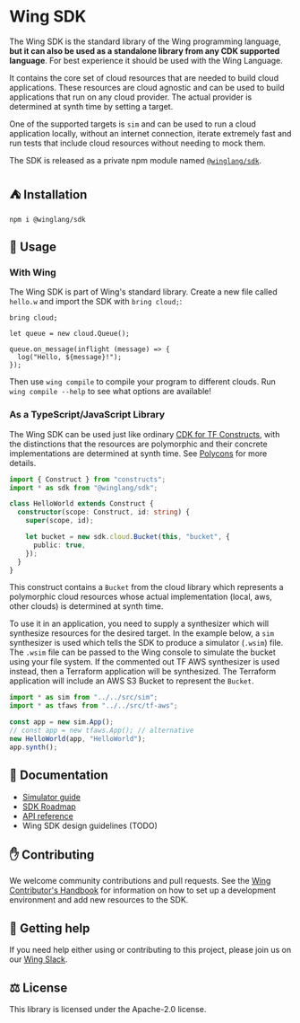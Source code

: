# Wing SDK

The Wing SDK is the standard library of the Wing programming language, **but it can also be used as a standalone library from any CDK supported language**.
For best experience it should be used with the Wing Language.

It contains the core set of cloud resources that are needed to build cloud applications.
These resources are cloud agnostic and can be used to build applications that run on any cloud provider.
The actual provider is determined at synth time by setting a target.

One of the supported targets is `sim` and can be used to run a cloud application locally, without an internet connection, iterate extremely fast and run tests that include cloud resources without needing to mock them.

The SDK is released as a private npm module named
[`@winglang/sdk`](https://github.com/winglang/wingsdk/packages/1519521).

## ⛺ Installation
```shell
npm i @winglang/sdk
```

## 📝 Usage

### With Wing

The Wing SDK is part of Wing's standard library. Create a new file called `hello.w` and import the SDK with `bring cloud;`:

```wing
bring cloud;

let queue = new cloud.Queue();

queue.on_message(inflight (message) => {
  log("Hello, ${message}!");
});
```

Then use `wing compile` to compile your program to different clouds. Run `wing compile --help` to see what options are available!

### As a TypeScript/JavaScript Library

The Wing SDK can be used just like ordinary [CDK for TF Constructs](https://github.com/hashicorp/terraform-cdk), with the distinctions that the resources are polymorphic and their concrete implementations are determined at synth time. See [Polycons](https://github.com/winglang/polycons) for more details.

```ts
import { Construct } from "constructs";
import * as sdk from "@winglang/sdk";

class HelloWorld extends Construct {
  constructor(scope: Construct, id: string) {
    super(scope, id);

    let bucket = new sdk.cloud.Bucket(this, "bucket", {
      public: true,
    });
  }
}
```

This construct contains a `Bucket` from the cloud library which represents a polymorphic cloud resources whose actual implementation (local, aws, other clouds) is determined at synth time.

To use it in an application, you need to supply a synthesizer which will synthesize resources for the desired target.
In the example below, a `sim` synthesizer is used which tells the SDK to produce a simulator  (`.wsim`) file.
The `.wsim` file can be passed to the Wing console to simulate the bucket using your file system.
If the commented out TF AWS synthesizer is used instead, then a Terraform application will be synthesized.
The Terraform application will include an AWS S3 Bucket to represent the `Bucket`.

```ts
import * as sim from "../../src/sim";
import * as tfaws from "../../src/tf-aws";

const app = new sim.App();
// const app = new tfaws.App(); // alternative
new HelloWorld(app, "HelloWorld");
app.synth();
```

## 📖 Documentation

- [Simulator guide](../../docs/simulator.md)
- [SDK Roadmap](https://github.com/orgs/winglang/projects/3/views/1)
- [API reference](./API.md)
- Wing SDK design guidelines (TODO)

## ✋ Contributing

We welcome community contributions and pull requests. See the [Wing Contributor's Handbook](../../CONTRIBUTING.md) for information on how to set up a development environment and add new resources to the SDK.

## 🐣 Getting help

If you need help either using or contributing to this project, please join us on our [Wing Slack].

[Wing Slack]: https://t.winglang.io/slack

## ⚖️ License

This library is licensed under the Apache-2.0 license.
